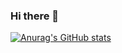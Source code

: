 ### Hi there 👋

[![Anurag's GitHub stats](https://github-readme-stats.vercel.app/api?username=XyroDev)](https://github.com/anuraghazra/github-readme-stats)

<!--
**XyroDev/XyroDev** is a ✨ _special_ ✨ repository because its `README.md` (this file) appears on your GitHub profile.

Here are some ideas to get you started:

- 🔭 I’m currently working on ...
- 🌱 I’m currently learning ...
- 👯 I’m looking to collaborate on ...
- 🤔 I’m looking for help with ...
- 💬 Ask me about ...
- 📫 How to reach me: ...
- 😄 Pronouns: ...
- ⚡ Fun fact: ...
-->
